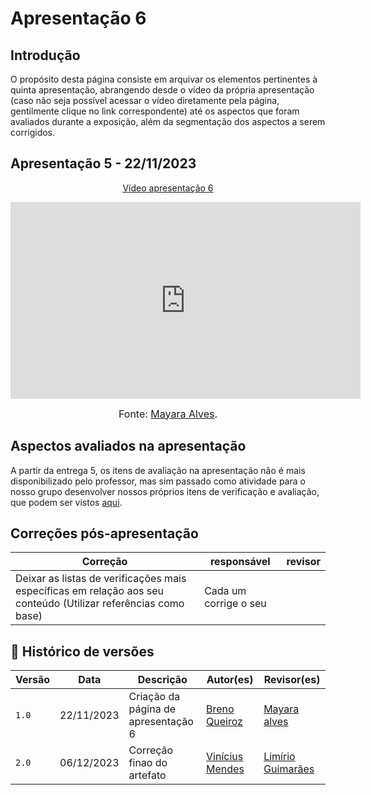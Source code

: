 # Apresentação 6

## Introdução

O propósito desta página consiste em arquivar os elementos pertinentes à quinta apresentação, abrangendo desde o vídeo da própria apresentação (caso não seja possível acessar o vídeo diretamente pela página, gentilmente clique no link correspondente) até os aspectos que foram avaliados durante a exposição, além da segmentação dos aspectos a serem corrigidos.

## Apresentação 5 - 22/11/2023

<p style="text-align: center"><a href="https://youtu.be/3ixiOypU-4Q" target="blanket">Vídeo apresentação 6</a></p>

<p style="text-align: center"><iframe width="560" height="315" src="https://youtu.be/3ixiOypU-4Q" title="YouTube video player" frameborder="0" allow="accelerometer; autoplay; clipboard-write; encrypted-media; gyroscope; picture-in-picture; web-share" allowfullscreen></iframe></p>

<font size="3"><p style="text-align: center">Fonte: [Mayara Alves](https://github/Mayara-tech).</p></font>

## Aspectos avaliados na apresentação

A partir da entrega 5, os itens de avaliação na apresentação não é mais disponibilizado pelo professor, mas sim passado como atividade para o nosso grupo desenvolver nossos próprios itens de verificação e avaliação, que podem ser vistos [aqui](../verificacao/planejamendoDaVerificacao.md).

## Correções pós-apresentação

Correção | responsável | revisor 
--------- | --------------- | ------
Deixar as listas de verificações mais específicas em relação aos seu conteúdo (Utilizar referências como base) | Cada um corrige o seu | |

## 📑 Histórico de versões 

Versão  |   Data   | Descrição | Autor(es) | Revisor(es)
--------- | ------ | ------ | ---------- | ----------
`1.0` | 22/11/2023| Criação da página de apresentação 6 |[Breno Queiroz](https://github.com/brenob6) |[Mayara alves](https://github.com/mayara-tech) |
|`2.0` | 06/12/2023 | Correção finao do artefato | [Vinícius Mendes](https://github.com/yabamiah) | [Limírio Guimarães](https://github.com/LimirioGuimaraes) |

